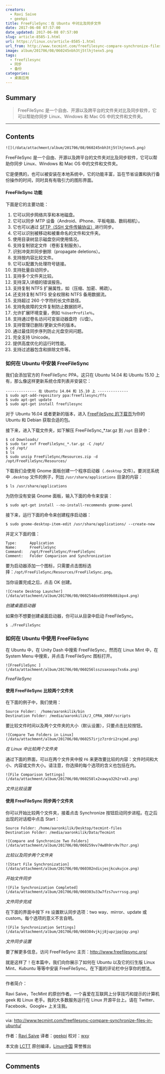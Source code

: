 ```yaml
---
creators:
  - Ravi Saive
  - geekpi
title: FreeFileSync：在 Ubuntu 中对比及同步文件
date: 2017-06-08 07:57:00
date_updated: 2017-06-08 07:57:00
slug: article-8585-1.html
url: https://linux.cn/article-8585-1.html
url_from: http://www.tecmint.com/freefilesync-compare-synchronize-files-in-ubuntu/
image: album/201706/08/060245nbh3tj5tlhjtenx5.png
tags:
  - freefilesync
  - 同步
  - 备份
categories:
  - 桌面应用
---
```


## Summary

> FreeFileSync 是一个自由、开源以及跨平台的文件夹对比及同步软件，它可以帮助你同步 Linux、Windows 和 Mac OS 中的文件和文件夹。

***

<!-- more -->

## Contents

`![](/data/attachment/album/201706/08/060245nbh3tj5tlhjtenx5.png)`

FreeFileSync 是一个自由、开源以及跨平台的文件夹对比及同步软件，它可以帮助你同步 Linux、Windows 和 Mac OS 中的文件和文件夹。

它是便携的，也可以被安装在本地系统中，它的功能丰富，旨在节省设置和执行备份操作的时间，同时具有有吸引力的图形界面。

#### FreeFileSync 功能

下面是它的主要功能：

1. 它可以同步网络共享和本地磁盘。
2. 它可以同步 MTP 设备（Android、iPhone、平板电脑、数码相机）。
3. 它也可以通过 [SFTP（SSH 文件传输协议）](http://www.tecmint.com/sftp-command-examples/)进行同步。
4. 它可以识别被移动和被重命名的文件和文件夹。
5. 使用目录树显示磁盘空间使用情况。
6. 支持复制锁定文件（卷影复制服务）。
7. 识别冲突并同步删除（propagate deletions）。
8. 支持按内容比较文件。
9. 它可以配置为处理符号链接。
10. 支持批量自动同步。
11. 支持多个文件夹比较。
12. 支持深入详细的错误报告。
13. 支持复制 NTFS 扩展属性，如（压缩、加密、稀疏）。
14. 还支持复制 NTFS 安全权限和 NTFS 备用数据流。
15. 支持超过 260 个字符的长文件路径。
16. 支持免故障的文件复制防止数据损坏。
17. 允许扩展环境变量，例如 `％UserProfile％`。
18. 支持通过卷名访问可变驱动器盘符（U盘）。
19. 支持管理已删除/更新文件的版本。
20. 通过最佳同步序列防止光盘空间问题。
21. 完全支持 Unicode。
22. 提供高度优化的运行时性能。
23. 支持过滤器包含和排除文件等。

### 如何在 Ubuntu 中安装 FreeFileSync

我们会添加官方的 FreeFileSync PPA，这只在 Ubuntu 14.04 和 Ubuntu 15.10 上有，那么像这样更新系统仓库列表并安装它：

```shell
-------------- 在 Ubuntu 14.04 和 15.10 上 -------------- 
$ sudo apt-add-repository ppa:freefilesync/ffs
$ sudo apt-get update
$ sudo apt-get install freefilesync
```

对于 Ubuntu 16.04 或者更新的版本，进入 [FreeFileSync 的下载页](http://www.freefilesync.org/download.php)为你的 Ubuntu 和 Debian 获取合适的包。

接下来，进入下载文件夹，如下解压 FreeFileSync\_\*.tar.gz 到 `/opt` 目录中：

```shell
$ cd Downloads/
$ sudo tar xvf FreeFileSync_*.tar.gz -C /opt/
$ cd /opt/
$ ls
$ sudo unzip FreeFileSync/Resources.zip -d /opt/FreeFileSync/Resources/
```

下载我们会使用 Gnome 面板创建一个程序启动器（`.desktop` 文件）。要浏览系统中 `.desktop` 文件的例子，列出 `/usr/share/applications` 目录的内容：

```shell
$ ls /usr/share/applications
```

为防你没有安装 Gnome 面板，输入下面的命令来安装：

```shell
$ sudo apt-get install --no-install-recommends gnome-panel
```

接下来，运行下面的命令来创建程序启动器：

```shell
$ sudo gnome-desktop-item-edit /usr/share/applications/ --create-new
```

并定义下面的值：

```shell
Type:      Application 
Name:      FreeFileSync
Command:   /opt/FreeFileSync/FreeFileSync       
Comment:   Folder Comparison and Synchronization
```

要为启动器添加一个图标，只需要点击图标选择：`/opt/FreeFileSync/Resources/FreeFileSync.png`。

当你设置完成之后，点击 OK 创建。

`![Create Desktop Launcher](/data/attachment/album/201706/08/060254dox95899b88ibpx4.png)`

*创建桌面启动器*

如果你不想要创建桌面启动器，你可以从目录中启动 FreeFileSync。

```shell
$ ./FreeFileSync
```

### 如何在 Ubuntu 中使用 FreeFileSync

在 Ubuntu 中，在 Unity Dash 中搜索 FreeFileSync，然而在 Linux Mint 中，在 System Menu 中搜索，并点击 FreeFileSync 图标打开。

`![FreeFileSync ](/data/attachment/album/201706/08/060256lsszsaxoops7xs6a.png)`

*FreeFileSync*

#### 使用 FreeFileSync 比较两个文件夹

在下面的例子中，我们使用：

```shell
Source Folder:  /home/aaronkilik/bin
Destination Folder: /media/aaronkilik/J_CPRA_X86F/scripts
```

要比较文件时间以及两个文件夹的大小（默认设置），只要点击比较按钮。

`![Compare Two Folders in Linux](/data/attachment/album/201706/08/060257irjz7zrdri2rajmd.png)`

*在 Linux 中比较两个文件夹*

通过下面的界面，可以在两个文件夹中按 `F6` 来更改要比较的内容：文件时间和大小、内容或文件大小。请注意，你选择的每个选项的含义也包括在内。

`![File Comparison Settings](/data/attachment/album/201706/08/060258lx2xawya32h2rx43.png)`

*文件比较设置*

#### 使用 FreeFileSync 同步两个文件夹

你可以开始比较两个文件夹，接着点击 Synchronize 按钮启动同步进程。在之后出现的对话框中点击 Start：

```shell
Source Folder: /home/aaronkilik/Desktop/tecmint-files
Destination Folder: /media/aaronkilik/Data/Tecmint
```

`![Compare and Synchronize Two Folders](/data/attachment/album/201706/08/060259vv74w8h9rv9v7hzr.png)`

*比较以及同步两个文件夹*

`![Start File Synchronization](/data/attachment/album/201706/08/060302ndisjesjkcukujce.png)`

*开始文件同步*

`![File Synchronization Completed](/data/attachment/album/201706/08/060303u33w7fzs7uvrrssg.png)`

*文件同步完成*

在下面的界面中按下 `F8` 设置默认同步选项：two way、mirror、update 或 custom。每个选项的意义不言自明。

`![File Synchronization Settings](/data/attachment/album/201706/08/060304vjkjj8jupzjppjqy.png)`

*文件同步设置*

要了解更多信息，访问 FreeFileSync 主页：<http://www.freefilesync.org/>

就是这样了！在本篇中，我们向你展示了如何在 Ubuntu 以及它的衍生版 Linux Mint、Kubuntu 等等中安装 FreeFileSync。在下面的评论栏中分享你的想法。

---

作者简介：

Ravi Saive，TecMint 的原创作者。一个喜爱在互联网上分享技巧和提示的计算机 geek 和 Linux 老手。我的大多数服务运行在 Linux 开源平台上。请在 Twitter、Facebook、Google+ 上关注我。

---

via: <http://www.tecmint.com/freefilesync-compare-synchronize-files-in-ubuntu/>

作者：[Ravi Saive](http://www.tecmint.com/author/admin/) 译者：[geekpi](https://github.com/geekpi) 校对：[wxy](https://github.com/wxy)

本文由 [LCTT](https://github.com/LCTT/TranslateProject) 原创编译，[Linux中国](https://linux.cn/) 荣誉推出

***

## Comments
